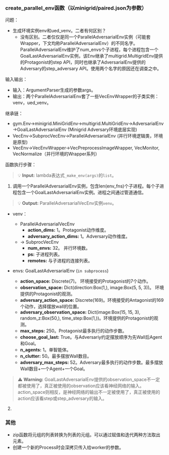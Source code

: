 ### create_parallel_env函数（以minigrid/paired.json为参数）

问题：
* 生成环境实例env和ued_venv。二者有何区别？
    - 没有区别。二者仅仅是同一个ParallelAdversarialEnv实例（可能套Wrapper，下文均称ParallelAdversarialEnv）的不同名字。ParallelAdversarialEnv维护了num_envs个子进程，每个进程包含一个GoalLastAdversarialEnv实例，该Env继承了multigrid.MultigridEnv提供的Protagonist的step API，同时也继承了AdversarialEnv提供的Adversary的step_adversary API。使用两个名字的原因还在调查之中。

输入输出：
* 输入：ArgumentParser生成的参数args。
* 输出：两个ParallelAdversarialEnv套了一些VecEnvWrapper的子类实例：venv，ued_venv。

继承链：
* gym.Env&rarr;minigrid.MiniGridEnv&rarr;multigrid.MultiGridEnv&rarr;AdversarialEnv&rarr;GoalLastAdversarialEnv (Minigrid Adversary环境底层实现)
* VecEnv&rarr;SubprocVecEnv&rarr;ParallelAdversarialEnv (并行环境逻辑类，环境是原型)
* VecEnv&rarr;VecEnvWrapper&rarr;VecPreprocessImageWrapper, VecMonitor, VecNormalize（并行环境的Wrapper系列）

函数执行步骤：
> :bulb: **Input:** lambda表达式`_make_env(args)`的`list`。

1. 调用一个ParallelAdversarialEnv实例，包含len(env_fns)个子进程。每个子进程包含一个GoalLastAdversarialEnv实例。进程之间通过管道通信。
> :bulb: **Output:** ParallelAdversarialVecEnv实例`venv`。
* venv：
    - ParallelAdversarialVecEnv
        - **action_dims:** 1。Protagonist动作维度。
        - **adversary_action_dims:** 1。Adversary动作维度。
    - &rarr; SubprocVecEnv
        - **num_envs:** 32。 并行环境数。
        - **ps:** 子进程列表。
        - **remotes:** 与子进程的连接列表。

* envs: GoalLastAdversarialEnv (`in subprocess`)
    - **action_space:**  Discrete(7)。  环境接受的Protagonist的7个动作。
    - **observation_space:**  Dict(direction:Box(1,), image:Box(5, 5, 3))。 环境提供的Protagonist的观测。
    - **adversary_action_space:** Discrete(169)。环境接受的Antagonist的169个动作，选择摆放wall的位置。
    - **adversary_observation_space:** Dict(image:Box(15, 15, 3), random_z:Box(50,), time_step:Box(1,))。环境提供的Protagonist的观测。
    - **max_steps:** 250。Protagonist最多执行的动作步数。
    - **choose_goal_last:** True。与Adversariy约定摆放顺序为先Wall后Agent和Goal。
    - **n_agents:** 1。单智能体。
    - **n_clutter:** 50。最多摆放Wall数目。
    - **adversary_max_steps:** 52。Adversary最多执行的动作步数。最多摆放Wall数目+一个Agent+一个Goal。

> :warning: **Warning:** GoalLastAdversarialEnv提供的observation_space不一定都被使用了，真正被使用的observation应该看神经网络的输入。action_space则相反，是神经网络的输出不一定被使用了，真正被使用的action应该看step或step_adversary的输入。


2. 




### 其他
* zip函数将元组的列表转换为列表的元组。可以通过赋值和迭代两种方法取出元素。
* 创建一个新的Process时会深拷贝传入给worker的参数。